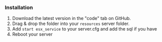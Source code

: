 ### Installation
1) Download the latest version in the "code" tab on GitHub.
2) Drag & drop the folder into your `resources` server folder.
4) Add `start esx_service` to your server.cfg and add the sql if you have
5) Reboot your server